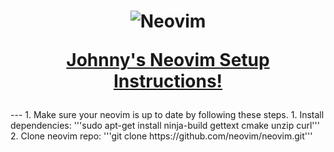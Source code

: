 <h1 align="center">
  <img src="https://raw.githubusercontent.com/neovim/neovim.github.io/master/logos/neovim-logo-300x87.png" alt="Neovim">

  <a href="https://neovim.io/doc/">Johnny's Neovim Setup Instructions!</a>
</h1>
---
    1. Make sure your neovim is up to date by following these steps.
        1. Install dependencies:
            '''sudo apt-get install ninja-build gettext cmake unzip curl'''
        2. Clone neovim repo:
            '''git clone https://github.com/neovim/neovim.git'''

